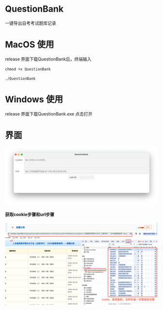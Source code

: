 # QuestionBank
一键导出自考考试题库记录


# MacOS 使用
release 界面下载QuestionBank后，终端输入 

`chmod +x QuestionBank`

`./QuestionBank`

# Windows 使用
release 界面下载QuestionBank.exe
点击打开

# 界面
![img.png](img.png)

#### 获取cookie步骤和url步骤
![img_1.png](img_1.png)
![img_2.png](img_2.png)

